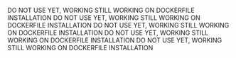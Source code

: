 DO NOT USE YET, WORKING STILL WORKING ON DOCKERFILE INSTALLATION
DO NOT USE YET, WORKING STILL WORKING ON DOCKERFILE INSTALLATION
DO NOT USE YET, WORKING STILL WORKING ON DOCKERFILE INSTALLATION
DO NOT USE YET, WORKING STILL WORKING ON DOCKERFILE INSTALLATION
DO NOT USE YET, WORKING STILL WORKING ON DOCKERFILE INSTALLATION
